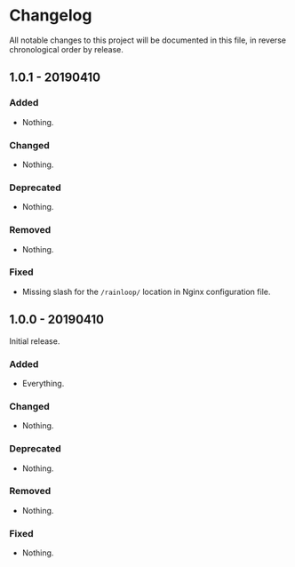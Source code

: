 # Changelog

All notable changes to this project will be documented in this file, in reverse chronological order by release.

## 1.0.1 - 20190410

### Added

- Nothing.

### Changed

- Nothing.

### Deprecated

- Nothing.

### Removed

- Nothing.

### Fixed

- Missing slash for the `/rainloop/` location in Nginx configuration file.

## 1.0.0 - 20190410

Initial release.

### Added

- Everything.

### Changed

- Nothing.

### Deprecated

- Nothing.

### Removed

- Nothing.

### Fixed

- Nothing.
